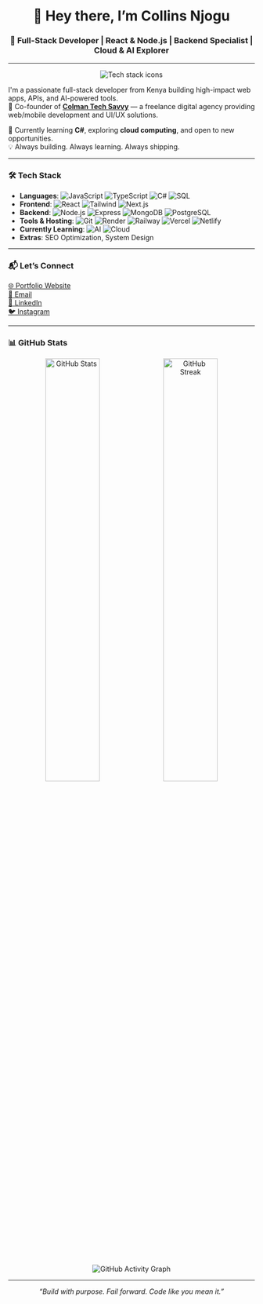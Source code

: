 <h1 align="center">👋 Hey there, I’m Collins Njogu</h1>
<h3 align="center">🚀 Full-Stack Developer | React & Node.js | Backend Specialist | Cloud & AI Explorer</h3>

---

<p align="center">
  <img src="https://skillicons.dev/icons?i=react,nodejs,typescript,javascript,tailwind,postgres,mongodb,vercel,netlify,git,csharp" alt="Tech stack icons" />
</p>

I'm a passionate full-stack developer from Kenya building high-impact web apps, APIs, and AI-powered tools.  
💼 Co-founder of [**Colman Tech Savvy**](https://colman-client.vercel.app) — a freelance digital agency providing web/mobile development and UI/UX solutions.

🎯 Currently learning **C#**, exploring **cloud computing**, and open to new opportunities.  
💡 Always building. Always learning. Always shipping.

---

### 🛠️ Tech Stack

- **Languages**: ![JavaScript](https://img.shields.io/badge/-JavaScript-F7DF1E?style=flat&logo=javascript&logoColor=000) ![TypeScript](https://img.shields.io/badge/-TypeScript-3178C6?style=flat&logo=typescript&logoColor=fff) ![C#](https://img.shields.io/badge/-CSharp-239120?style=flat&logo=c-sharp&logoColor=fff) ![SQL](https://img.shields.io/badge/-SQL-003B57?style=flat&logo=postgresql&logoColor=white)
- **Frontend**: ![React](https://img.shields.io/badge/-React-61DAFB?style=flat&logo=react&logoColor=000) ![Tailwind](https://img.shields.io/badge/-TailwindCSS-38B2AC?style=flat&logo=tailwind-css&logoColor=fff) ![Next.js](https://img.shields.io/badge/-Next.js-000?style=flat&logo=next.js&logoColor=fff)
- **Backend**: ![Node.js](https://img.shields.io/badge/-Node.js-339933?style=flat&logo=node.js&logoColor=fff) ![Express](https://img.shields.io/badge/-Express-000?style=flat&logo=express&logoColor=fff) ![MongoDB](https://img.shields.io/badge/-MongoDB-47A248?style=flat&logo=mongodb&logoColor=fff) ![PostgreSQL](https://img.shields.io/badge/-PostgreSQL-336791?style=flat&logo=postgresql&logoColor=fff)
- **Tools & Hosting**: ![Git](https://img.shields.io/badge/-Git-F05032?style=flat&logo=git&logoColor=fff) ![Render](https://img.shields.io/badge/-Render-46E3B7?style=flat&logo=render&logoColor=000) ![Railway](https://img.shields.io/badge/-Railway-000?style=flat&logo=railway&logoColor=fff) ![Vercel](https://img.shields.io/badge/-Vercel-000?style=flat&logo=vercel&logoColor=fff) ![Netlify](https://img.shields.io/badge/-Netlify-00C7B7?style=flat&logo=netlify&logoColor=fff)
- **Currently Learning**: ![AI](https://img.shields.io/badge/-AI%20Integrations-000?style=flat&logo=openai&logoColor=white) ![Cloud](https://img.shields.io/badge/-Cloud%20Computing-4285F4?style=flat&logo=googlecloud&logoColor=fff)
- **Extras**: SEO Optimization, System Design

---

### 📬 Let’s Connect

<p align="left">
  <a href="https://collins-eta.vercel.app" target="_blank">🌐 Portfolio Website</a><br>
  <a href="mailto:njogucollins10397@gmail.com">📧 Email</a><br>
  <a href="https://www.linkedin.com/in/collins-njogu-4aa75a351" target="_blank">💼 LinkedIn</a><br>
  <a href="https://instagram.com/collo9146" target="_blank">🐦 Instagram</a>
</p>

---

### 📊 GitHub Stats

<p align="center">
  <img src="https://github-readme-stats.vercel.app/api?username=collins254collo&show_icons=true&theme=radical" alt="GitHub Stats" width="47%" />
  <img src="https://github-readme-streak-stats.herokuapp.com/?user=collins254collo&theme=radical" alt="GitHub Streak" width="47%" />
</p>

<p align="center">
  <img src="https://github-readme-activity-graph.vercel.app/graph?username=collins254collo&theme=react-dark" alt="GitHub Activity Graph" />
</p>

---

<p align="center"><i>“Build with purpose. Fail forward. Code like you mean it.”</i></p>
